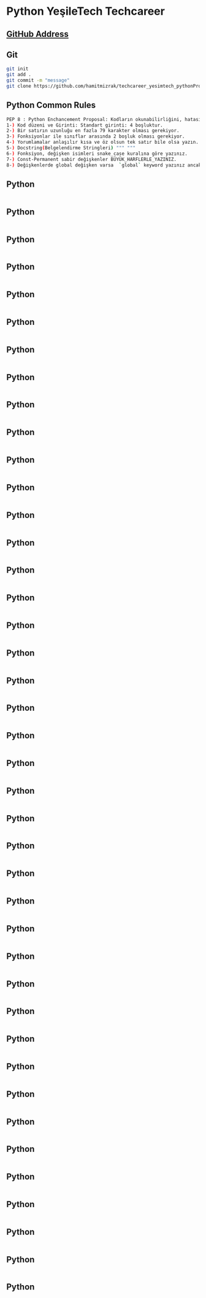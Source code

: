 # Python YeşileTech Techcareer
[GitHub Address](https://github.com/hamitmizrak/techcareer_yesimtech_pythonProject.git )
---

## Git 
```sh 
git init 
git add .
git commit -m "message"
git clone https://github.com/hamitmizrak/techcareer_yesimtech_pythonProject.git
```

## Python Common Rules
```sh
PEP 8 : Python Enchancement Proposal: Kodların okunabilirliğini, hatasız çalıştırmak için kurallar bütüdür.
1-) Kod düzeni ve Girinti: Standart girinti: 4 boşluktur.
2-) Bir satırın uzunluğu en fazla 79 karakter olması gerekiyor.
3-) Fonksiyonlar ile sınıflar arasında 2 boşluk olması gerekiyor.
4-) Yorumlamalar anlaşılır kısa ve öz olsun tek satır bile olsa yazın.
5-) Docstring(Belgelendirme Stringleri) """ """
6-) Fonksiyon, değişken isimleri snake_case kuralına göre yazınız.
7-) Const-Permanent sabir değişkenler BÜYÜK_HARFLERLE_YAZINIZ.
8-) Değişkenlerde global değişken varsa  `global` keyword yazınız ancak bu pekte önerilmez.
```



## Python
```sh 
```

## Python
```sh 
```

## Python
```sh 
```

## Python
```sh 
```

## Python
```sh 
```

## Python
```sh 
```

## Python
```sh 
```

## Python
```sh 
```

## Python
```sh 
```

## Python
```sh 
```

## Python
```sh 
```

## Python
```sh 
```

## Python
```sh 
```

## Python
```sh 
```

## Python
```sh 
```

## Python
```sh 
```

## Python
```sh 
```

## Python
```sh 
```

## Python
```sh 
```

## Python
```sh 
```

## Python
```sh 
```

## Python
```sh 
```

## Python
```sh 
```

## Python
```sh 
```

## Python
```sh 
```

## Python
```sh 
```

## Python
```sh 
```

## Python
```sh 
```

## Python
```sh 
```

## Python
```sh 
```

## Python
```sh 
```

## Python
```sh 
```

## Python
```sh 
```

## Python
```sh 
```

## Python
```sh 
```

## Python
```sh 
```

## Python
```sh 
```

## Python
```sh 
```

## Python
```sh 
```

## Python
```sh 
```

## Python
```sh 
```

